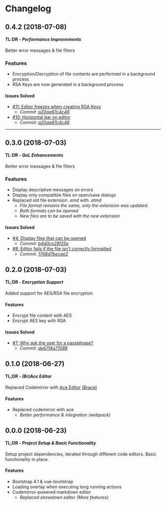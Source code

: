 # Changelog

## 0.4.2 (2018-07-08)

#### TL:DR - *Performance Improvements*

Better error messages & file filters

### Features

- Encryption/Decryption of file contents are performed in a background process
- RSA Keys are now generated in a background process

#### Issues Solved

- [#11: Editor freezes when creating RSA Keys](https://github.com/Daxx92/etext/issues/11)
    - *Commit: [a20aa97c4c46](https://github.com/Daxx92/etext/commit/a20aa97c4c46)*
- [#10: Horizontal bar on editor](https://github.com/Daxx92/etext/issues/10)
    - *Commit: [a20aa97c4c46](https://github.com/Daxx92/etext/commit/3b8d4dbaedcb)*
    
----

## 0.3.0 (2018-07-03)

#### TL:DR - *QoL Enhancements*

Better error messages & file filters

### Features

- Display descriptive messages on errors
- Display only compatible files on open/save dialogs
- Replaced old file extension *.emd* with *.etmd*
    - *File format remains the same, only the extension was updated.*
    - *Both formats can be opened*
    - *New files are to be saved with the new extension* 

#### Issues Solved

- [#4: Display files that can be opened](https://github.com/Daxx92/etext/issues/4)
    - *Commit: [b4d0ce29f25e](https://github.com/Daxx92/etext/commit/b4d0ce29f25e)*
- [#8: Editor fails if the file isn't correctly formatted](https://github.com/Daxx92/etext/issues/7)
    - *Commit: [1748d7becae2](https://github.com/Daxx92/etext/commit/1748d7becae2)*
    

## 0.2.0 (2018-07-03)

#### TL;DR - *Encryption Support*

Added support for AES/RSA file encryption

#### Features

- Encrypt file content with AES
- Encrypt AES key with RSA

#### Issues Solved
- [#7: Why ask the user for a passphrase?](https://github.com/Daxx92/etext/issues/7)
    - *Commit: [de67f4a71088](https://github.com/Daxx92/etext/commit/de67f4a71088)*

## 0.1.0 (2018-06-27)

#### TL;DR - *(Br)Ace Editor*

Replaced Codemirror with [Ace Editor](https://ace.c9.io/) [(Brace)](https://github.com/thlorenz/brace)

#### Features

- Replaced codemirror with ace
    - *Better performance & integration (webpack)*

## 0.0.0 (2018-06-23)

#### TL;DR - *Project Setup & Basic Functionality*

Setup project dependencies, iterated through different code editors. Basic functionality in place.

#### Features
- Bootstrap 4.1 & vue-bootstrap
- Loading overlay when executing long running actions
- Codemirror-powered markdown editor
    - *Replaced showdown editor (More features)*